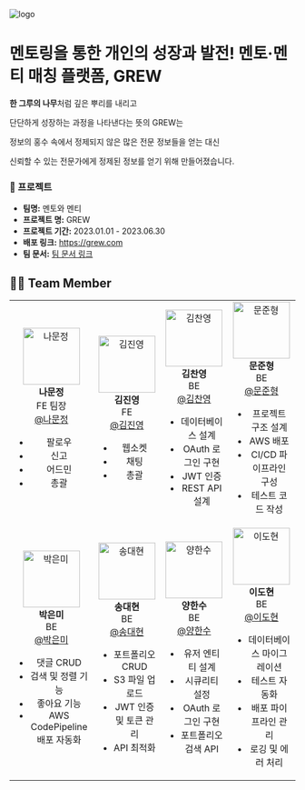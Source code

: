 ![logo](https://github.com/user-attachments/assets/7734c451-ade9-40b2-b575-19779300498a)

<h1> 멘토링을 통한 개인의 성장과 발전! 멘토·멘티 매칭 플랫폼, GREW </h1>

<p><b>한 그루의 나무</b>처럼 깊은 뿌리를 내리고</p>
<p>단단하게 성장하는 과정을 나타낸다는 뜻의 GREW는</p>
<p>정보의 홍수 속에서 정제되지 않은 많은 전문 정보들을 얻는 대신</p>
<p>신뢰할 수 있는 전문가에게 정제된 정보를 얻기 위해 만들어졌습니다.</p>

<h3> 📜 프로젝트 </h3>
<ul>
  <li><b>팀명:</b> 멘토와 멘티</li>
  <li><b>프로젝트 명:</b> GREW</li>
  <li><b>프로젝트 기간:</b> 2023.01.01 - 2023.06.30</li>
  <li><b>배포 링크:</b> <a href="https://grew.com">https://grew.com</a></li>
  <li><b>팀 문서:</b> <a href="https://docs.grew.com">팀 문서 링크</a></li>
</ul>

## 👩‍💻 Team Member

<table>
  <tr>
    <!-- 첫 번째 줄 -->
    <td align="center">
      <img src="https://via.placeholder.com/100" width="100" height="100" alt="나문정"><br>
      <b>나문정</b><br>
      FE 팀장<br>
      <a href="https://github.com/rickyshu">@나문정</a><br>
      <ul>
        <li>팔로우</li>
        <li>신고</li>
        <li>어드민</li>
        <li>총괄</li>
      </ul>
    </td>
    <td align="center">
      <img src="https://via.placeholder.com/100" width="100" height="100" alt="김진영"><br>
      <b>김진영</b><br>
      FE<br>
      <a href="https://github.com/938938">@김진영</a><br>
      <ul>
        <li>웹소켓</li>
        <li>채팅</li>
        <li>총괄</li>
      </ul>
    </td>
    <td align="center">
      <img src="https://via.placeholder.com/100" width="100" height="100" alt="김찬영"><br>
      <b>김찬영</b><br>
      BE<br>
      <a href="https://github.com/yunhwan98">@김찬영</a><br>
      <ul>
        <li>데이터베이스 설계</li>
        <li>OAuth 로그인 구현</li>
        <li>JWT 인증</li>
        <li>REST API 설계</li>
      </ul>
    </td>
    <td align="center">
      <img src="https://via.placeholder.com/100" width="100" height="100" alt="문준형"><br>
      <b>문준형</b><br>
      BE<br>
      <a href="https://github.com/khkh0109">@문준형</a><br>
      <ul>
        <li>프로젝트 구조 설계</li>
        <li>AWS 배포</li>
        <li>CI/CD 파이프라인 구성</li>
        <li>테스트 코드 작성</li>
      </ul>
    </td>
  </tr>
  <tr>
    <!-- 두 번째 줄 -->
    <td align="center">
      <img src="https://via.placeholder.com/100" width="100" height="100" alt="박은미"><br>
      <b>박은미</b><br>
      BE<br>
      <a href="https://github.com/lunius94">@박은미</a><br>
      <ul>
        <li>댓글 CRUD</li>
        <li>검색 및 정렬 기능</li>
        <li>좋아요 기능</li>
        <li>AWS CodePipeline 배포 자동화</li>
      </ul>
    </td>
    <td align="center">
      <img src="https://via.placeholder.com/100" width="100" height="100" alt="송대현"><br>
      <b>송대현</b><br>
      BE<br>
      <a href="https://github.com/xyz-wr">@송대현</a><br>
      <ul>
        <li>포트폴리오 CRUD</li>
        <li>S3 파일 업로드</li>
        <li>JWT 인증 및 토큰 관리</li>
        <li>API 최적화</li>
      </ul>
    </td>
    <td align="center">
      <img src="https://via.placeholder.com/100" width="100" height="100" alt="양한수"><br>
      <b>양한수</b><br>
      BE<br>
      <a href="https://github.com/xyz-wr">@양한수</a><br>
      <ul>
        <li>유저 엔티티 설계</li>
        <li>시큐리티 설정</li>
        <li>OAuth 로그인 구현</li>
        <li>포트폴리오 검색 API</li>
      </ul>
    </td>
    <td align="center">
      <img src="https://via.placeholder.com/100" width="100" height="100" alt="이도현"><br>
      <b>이도현</b><br>
      BE<br>
      <a href="https://github.com/xyz-wr">@이도현</a><br>
      <ul>
        <li>데이터베이스 마이그레이션</li>
        <li>테스트 자동화</li>
        <li>배포 파이프라인 관리</li>
        <li>로깅 및 에러 처리</li>
      </ul>
    </td>
  </tr>
</table>
